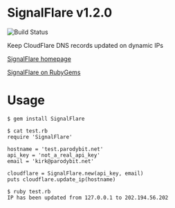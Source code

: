 # SignalFlare v1.2.0

![Build Status](https://travis-ci.org/kirkelifson/SignalFlare.svg)

Keep CloudFlare DNS records updated on dynamic IPs

[SignalFlare homepage](https://github.com/kirkelifson/SignalFlare)

[SignalFlare on RubyGems](https://rubygems.org/gems/SignalFlare)

# Usage

```
$ gem install SignalFlare

$ cat test.rb
require 'SignalFlare'

hostname = 'test.parodybit.net'
api_key = 'not_a_real_api_key'
email = 'kirk@parodybit.net'

cloudflare = SignalFlare.new(api_key, email)
puts cloudflare.update_ip(hostname)

$ ruby test.rb
IP has been updated from 127.0.0.1 to 202.194.56.202
```
